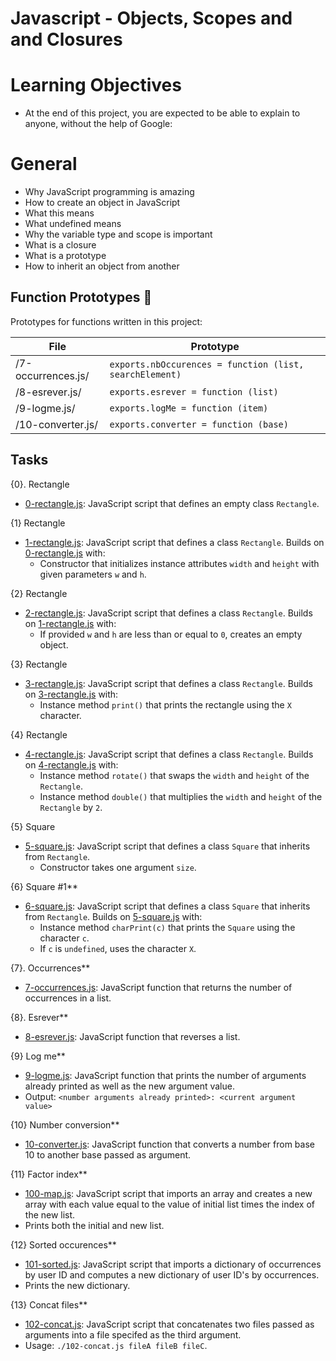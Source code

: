 # Javascript - Objects, Scopes and and Closures

# Learning Objectives
- At the end of this project, you are expected to be able to explain to anyone, without the help of Google:

# General
- Why JavaScript programming is amazing
- How to create an object in JavaScript
- What this means
- What undefined means
- Why the variable type and scope is important
- What is a closure
- What is a prototype
- How to inherit an object from another

## Function Prototypes :floppy_disk:

Prototypes for functions written in this project:

| File               | Prototype                                               |
| ------------------ | ------------------------------------------------------- |
| /7-occurrences.js/ | `exports.nbOccurences = function (list, searchElement)` |
| /8-esrever.js/     | `exports.esrever = function (list)`                     |
| /9-logme.js/       | `exports.logMe = function (item)`                       |
| /10-converter.js/  | `exports.converter = function (base)`                   |


## Tasks

{0}. Rectangle 
  * [0-rectangle.js](./0-rectangle.js): JavaScript script that defines an empty
  class `Rectangle`.

{1} Rectangle
  * [1-rectangle.js](./1-rectangle.js): JavaScript script that defines a class
  `Rectangle`. Builds on [0-rectangle.js](./0-rectangle.js) with:
    * Constructor that initializes instance attributes `width` and `height` with
    given parameters `w` and `h`.

{2} Rectangle
  * [2-rectangle.js](./2-rectangle.js): JavaScript script that defines a class
  `Rectangle`. Builds on [1-rectangle.js](./1-rectangle.js) with:
    * If provided `w` and `h` are less than or equal to `0`, creates an empty object.

{3} Rectangle
  * [3-rectangle.js](./3-rectangle.js): JavaScript script that defines a class
  `Rectangle`. Builds on [3-rectangle.js](./3-rectangle.js) with:
    * Instance method `print()` that prints the rectangle using the `X` character.

{4} Rectangle
  * [4-rectangle.js](./4-rectangle.js): JavaScript script that defines a class
  `Rectangle`. Builds on [4-rectangle.js](./4-rectangle.js) with:
    * Instance method `rotate()` that swaps the `width` and `height` of the `Rectangle`.
    * Instance method `double()` that multiplies the `width` and `height` of the
    `Rectangle` by `2`.

{5} Square
  * [5-square.js](./5-square.js): JavaScript script that defines a class `Square`
  that inherits from `Rectangle`.
    * Constructor takes one argument `size`.

{6} Square #1**
  * [6-square.js](./6-square.js): JavaScript script that defines a class `Square`
  that inherits from `Rectangle`. Builds on [5-square.js](./5-square.js) with:
    * Instance method `charPrint(c)` that prints the `Square` using the character
    `c`.
    * If `c` is `undefined`, uses the character `X`.

{7}. Occurrences**
  * [7-occurrences.js](./7-occurrences.js): JavaScript function that returns the
  number of occurrences in a list.

{8}. Esrever**
  * [8-esrever.js](./8-esrever.js): JavaScript function that reverses a list.

{9} Log me**
  * [9-logme.js](./9-logme.js): JavaScript function that prints the number of
  arguments already printed as well as the new argument value.
  * Output: `<number arguments already printed>: <current argument value>`

{10} Number conversion**
  * [10-converter.js](./10-converter.js): JavaScript function that converts a number
  from base 10 to another base passed as argument.

{11} Factor index**
  * [100-map.js](./100-map.js): JavaScript script that imports an array and creates
  a new array with each value equal to the value of initial list times the index of
  the new list.
  * Prints both the initial and new list.

{12} Sorted occurences**
  * [101-sorted.js](./101-sorted.js): JavaScript script that imports a dictionary
  of occurrences by user ID and computes a new dictionary of user ID's by occurrences.
  * Prints the new dictionary.

{13} Concat files**
  * [102-concat.js](./102-concat.js): JavaScript script that concatenates two files
  passed as arguments into a file specifed as the third argument.
  * Usage: `./102-concat.js fileA fileB fileC`.
